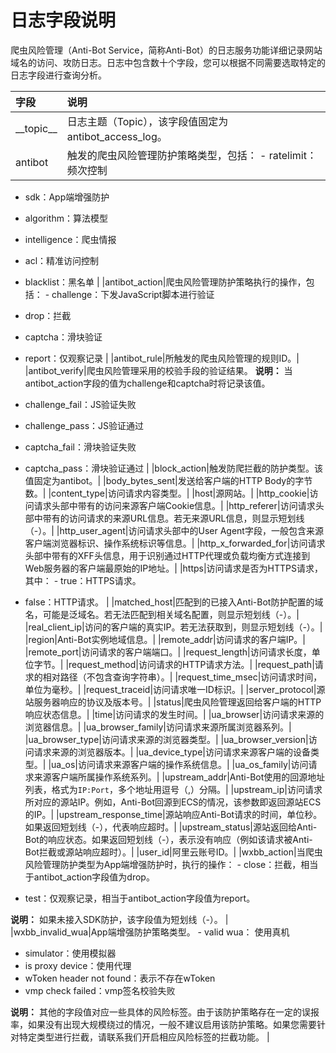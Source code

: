 # 日志字段说明

爬虫风险管理（Anti-Bot Service，简称Anti-Bot）的日志服务功能详细记录网站域名的访问、攻防日志。日志中包含数十个字段，您可以根据不同需要选取特定的日志字段进行查询分析。

|字段|说明|
|:-|:-|
|\_\_topic\_\_|日志主题（Topic），该字段值固定为antibot\_access\_log。|
|antibot|触发的爬虫风险管理防护策略类型，包括： -   ratelimit：频次控制
-   sdk：App端增强防护
-   algorithm：算法模型
-   intelligence：爬虫情报
-   acl：精准访问控制
-   blacklist：黑名单 |
|antibot\_action|爬虫风险管理防护策略执行的操作，包括： -   challenge：下发JavaScript脚本进行验证
-   drop：拦截
-   captcha：滑块验证
-   report：仅观察记录 |
|antibot\_rule|所触发的爬虫风险管理的规则ID。|
|antibot\_verify|爬虫风险管理采用的校验手段的验证结果。 **说明：** 当antibot\_action字段的值为challenge和captcha时将记录该值。

-   challenge\_fail：JS验证失败
-   challenge\_pass：JS验证通过
-   captcha\_fail：滑块验证失败
-   captcha\_pass：滑块验证通过 |
|block\_action|触发防爬拦截的防护类型。该值固定为antibot。|
|body\_bytes\_sent|发送给客户端的HTTP Body的字节数。|
|content\_type|访问请求内容类型。|
|host|源网站。|
|http\_cookie|访问请求头部中带有的访问来源客户端Cookie信息。|
|http\_referer|访问请求头部中带有的访问请求的来源URL信息。若无来源URL信息，则显示短划线（-）。|
|http\_user\_agent|访问请求头部中的User Agent字段，一般包含来源客户端浏览器标识、操作系统标识等信息。|
|http\_x\_forwarded\_for|访问请求头部中带有的XFF头信息，用于识别通过HTTP代理或负载均衡方式连接到Web服务器的客户端最原始的IP地址。|
|https|访问请求是否为HTTPS请求，其中： -   true：HTTPS请求。
-   false：HTTP请求。 |
|matched\_host|匹配到的已接入Anti-Bot防护配置的域名，可能是泛域名。若无法匹配到相关域名配置，则显示短划线（-）。|
|real\_client\_ip|访问的客户端的真实IP。若无法获取到，则显示短划线（-）。|
|region|Anti-Bot实例地域信息。|
|remote\_addr|访问请求的客户端IP。|
|remote\_port|访问请求的客户端端口。|
|request\_length|访问请求长度，单位字节。|
|request\_method|访问请求的HTTP请求方法。|
|request\_path|请求的相对路径（不包含查询字符串）。|
|request\_time\_msec|访问请求时间，单位为毫秒。|
|request\_traceid|访问请求唯一ID标识。|
|server\_protocol|源站服务器响应的协议及版本号。|
|status|爬虫风险管理返回给客户端的HTTP响应状态信息。|
|time|访问请求的发生时间。|
|ua\_browser|访问请求来源的浏览器信息。|
|ua\_browser\_family|访问请求来源所属浏览器系列。|
|ua\_browser\_type|访问请求来源的浏览器类型。|
|ua\_browser\_version|访问请求来源的浏览器版本。|
|ua\_device\_type|访问请求来源客户端的设备类型。|
|ua\_os|访问请求来源客户端的操作系统信息。|
|ua\_os\_family|访问请求来源客户端所属操作系统系列。|
|upstream\_addr|Anti-Bot使用的回源地址列表，格式为`IP:Port`，多个地址用逗号（,）分隔。|
|upstream\_ip|访问请求所对应的源站IP。例如，Anti-Bot回源到ECS的情况，该参数即返回源站ECS的IP。|
|upstream\_response\_time|源站响应Anti-Bot请求的时间，单位秒。如果返回短划线（-），代表响应超时。|
|upstream\_status|源站返回给Anti-Bot的响应状态。如果返回短划线（-），表示没有响应（例如该请求被Anti-Bot拦截或源站响应超时）。|
|user\_id|阿里云账号ID。|
|wxbb\_action|当爬虫风险管理防护类型为App端增强防护时，执行的操作： -   close：拦截，相当于antibot\_action字段值为drop。
-   test：仅观察记录，相当于antibot\_action字段值为report。

**说明：** 如果未接入SDK防护，该字段值为短划线（-）。 |
|wxbb\_invalid\_wua|App端增强防护策略类型。 -   valid wua： 使用真机
-   simulator：使用模拟器
-   is proxy device：使用代理
-   wToken header not found：表示不存在wToken
-   vmp check failed：vmp签名校验失败

**说明：** 其他的字段值对应一些具体的风险标签。由于该防护策略存在一定的误报率，如果没有出现大规模绕过的情况，一般不建议启用该防护策略。如果您需要针对特定类型进行拦截，请联系我们开启相应风险标签的拦截功能。 |

